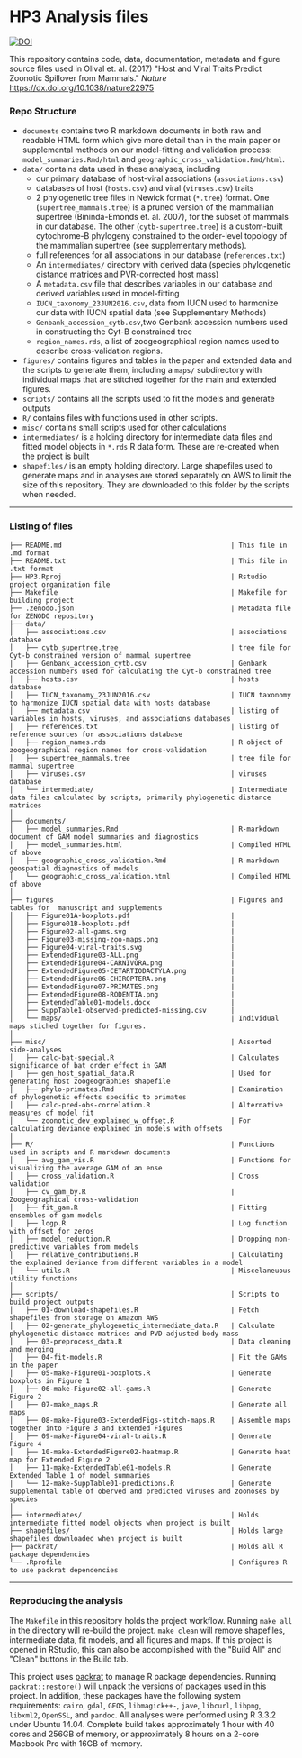 # HP3 Analysis files

[![DOI](https://zenodo.org/badge/DOI/10.5281/zenodo.596810.svg)](https://doi.org/10.5281/zenodo.596810)


This repository contains code, data, documentation, metadata and figure source files used
in Olival et. al. (2017) "Host and Viral Traits Predict Zoonotic Spillover from Mammals."
_Nature_ https://dx.doi.org/10.1038/nature22975

### Repo Structure

-  `documents` contains two  R markdown documents in both raw and readable HTML
    form which give more detail than in the main paper or supplemental methods
    on our model-fitting and validation process: `model_summaries.Rmd/html`
    and `geographic_cross_validation.Rmd/html`.
-  `data/` contains data used in these analyses, including
    -   our primary database of host-viral associations (`associations.csv`)
    -   databases of host (`hosts.csv`) and viral (`viruses.csv`) traits
    -   2 phylogenetic tree files in Newick format (`*.tree`) format. One (`supertree_mammals.tree`) is a
        pruned version of the mammallian supertree (Bininda-Emonds et. al. 2007), for the
        subset of mammals in our database.  The other (`cytb-supertree.tree`) is a custom-built
        cytochrome-B phylogeny constrained to the order-level topology of the mammalian supertree
        (see supplementary methods).
    -   full references for all associations in our database (`references.txt`)
    -   An `intermediates/` directory with derived data (species phylogenetic
        distance matrices and PVR-corrected host mass)
    -   A `metadata.csv` file that describes variables in our database and derived
        variables used in model-fitting
    -   `IUCN_taxonomy_23JUN2016.csv`, data from IUCN used to harmonize our data with IUCN spatial data (see Supplementary Methods)
    -   `Genbank_accession_cytb.csv`,two Genbank accession numbers used in constructing the Cyt-B constrained tree
    -   `region_names.rds`, a list of zoogeographical region names used to describe cross-validation regions. 
-  `figures/` contains figures and tables in the paper and extended data and
    the scripts to generate them, including a `maps/` subdirectory with individual
    maps that are stitched together for the main and extended figures.
-   `scripts/` contains all the scripts used to fit the models and generate outputs
-   `R/` contains files with functions used in other scripts.    
-   `misc/` contains small scripts used for other calculations
-   `intermediates/` is a holding directory for
     intermediate data files and fitted model objects in
     `*.rds` R data form. These are re-created when the project is built
-   `shapefiles/` is an empty holding directory.  Large shapefiles used to generate
    maps and in analyses are stored separately on AWS to limit the size of this
    repository.  They are downloaded to this folder by the scripts when needed.

---

### Listing of files

```
├── README.md                                          | This file in .md format
├── README.txt                                         | This file in .txt format
├── HP3.Rproj                                          | Rstudio project organization file
├── Makefile                                           | Makefile for building project
├── .zenodo.json                                       | Metadata file for ZENODO repository
├── data/
│   ├── associations.csv                               | associations database
│   ├── cytb_supertree.tree                            | tree file for Cyt-b constrained version of mammal supertree
│   ├── Genbank_accession_cytb.csv                     | Genbank accession numbers used for calculating the Cyt-b constrained tree
│   ├── hosts.csv                                      | hosts database
│   ├── IUCN_taxonomy_23JUN2016.csv                    | IUCN taxonomy to harmonize IUCN spatial data with hosts database
│   ├── metadata.csv                                   | listing of variables in hosts, viruses, and associations databases
│   ├── references.txt                                 | listing of reference sources for associations database
│   ├── region_names.rds                               | R object of zoogeographical region names for cross-validation
│   ├── supertree_mammals.tree                         | tree file for mammal supertree
│   ├── viruses.csv                                    | viruses database
│   └── intermediate/                                  | Intermediate data files calculated by scripts, primarily phylogenetic distance matrices
│
├── documents/
│   ├── model_summaries.Rmd                            | R-markdown document of GAM model summaries and diagnostics
│   ├── model_summaries.html                           | Compiled HTML of above
│   ├── geographic_cross_validation.Rmd                | R-markdown geospatial diagnostics of models
│   └── geographic_cross_validation.html               | Compiled HTML of above
│
├── figures                                            | Figures and tables for  manuscript and supplements
│   ├── Figure01A-boxplots.pdf                         |
│   ├── Figure01B-boxplots.pdf                         |
│   ├── Figure02-all-gams.svg                          |
│   ├── Figure03-missing-zoo-maps.png                  |
│   ├── Figure04-viral-traits.svg                      |
│   ├── ExtendedFigure03-ALL.png                       |
│   ├── ExtendedFigure04-CARNIVORA.png                 |
│   ├── ExtendedFigure05-CETARTIODACTYLA.png           |
│   ├── ExtendedFigure06-CHIROPTERA.png                |
│   ├── ExtendedFigure07-PRIMATES.png                  |
│   ├── ExtendedFigure08-RODENTIA.png                  |
│   ├── ExtendedTable01-models.docx                    |
│   ├── SuppTable1-observed-predicted-missing.csv      |
│   └── maps/                                          | Individual maps stiched together for figures.
│
├── misc/                                              | Assorted side-analyses
│   ├── calc-bat-special.R                             | Calculates significance of bat order effect in GAM
│   ├── gen_host_spatial_data.R                        | Used for generating host zoogeographies shapefile
│   ├── phylo-primates.Rmd                             | Examination of phylogenetic effects specific to primates
│   ├── calc-pred-obs-correlation.R                    | Alternative measures of model fit
│   └── zoonotic_dev_explained_w_offset.R              | For calculating deviance explained in models with offsets
│
├── R/                                                 | Functions used in scripts and R markdown documents
│   ├── avg_gam_vis.R                                  | Functions for visualizing the average GAM of an ense
│   ├── cross_validation.R                             | Cross validation
│   ├── cv_gam_by.R                                    | Zoogeographical cross-validation
│   ├── fit_gam.R                                      | Fitting ensembles of gam models
│   ├── logp.R                                         | Log function with offset for zeros
│   ├── model_reduction.R                              | Dropping non-predictive variables from models
│   ├── relative_contributions.R                       | Calculating the explained deviance from different variables in a model
│   └── utils.R                                        | Miscelaneuous utility functions
│
├── scripts/                                           | Scripts to build project outputs
│   ├── 01-download-shapefiles.R                       | Fetch shapefiles from storage on Amazon AWS
│   ├── 02-generate_phylogenetic_intermediate_data.R   | Calculate phylogenetic distance matrices and PVD-adjusted body mass
│   ├── 03-preprocess_data.R                           | Data cleaning and merging
│   ├── 04-fit-models.R                                | Fit the GAMs in the paper
│   ├── 05-make-Figure01-boxplots.R                    | Generate boxplots in Figure 1
│   ├── 06-make-Figure02-all-gams.R                    | Generate Figure 2
│   ├── 07-make_maps.R                                 | Generate all maps
│   ├── 08-make-Figure03-ExtendedFigs-stitch-maps.R    | Assemble maps together into Figure 3 and Extended Figures
│   ├── 09-make-Figure04-viral-traits.R                | Generate Figure 4
│   ├── 10-make-ExtendedFigure02-heatmap.R             | Generate heat map for Extended Figure 2
│   ├── 11-make-ExtendedTable01-models.R               | Generate Extended Table 1 of model summaries
│   └── 12-make-SuppTable01-predictions.R              | Generate supplemental table of oberved and predicted viruses and zoonoses by species
│
├── intermediates/                                     | Holds intermediate fitted model objects when project is built
├── shapefiles/                                        | Holds large shapefiles downloaded when project is built
├── packrat/                                           | Holds all R package dependencies
└── .Rprofile                                          | Configures R to use packrat dependencies
```
---

### Reproducing the analysis

The `Makefile` in this repository holds the project workflow. Running
`make all` in the directory will re-build the project. `make clean` will
remove shapefiles, intermediate data, fit models, and all figures and maps.
If this project is opened in RStudio, this can also be accomplished with the
"Build All" and "Clean" buttons in the Build tab.

This project uses [packrat](https://github.com/rstudio/packrat/) to manage
R package dependencies.  Running `packrat::restore()` will unpack the versions
of packages used in this project.  In addition, these packages have
the following system requirements: `cairo`, `gdal`, `GEOS`, `libmagick++-`,
`jave`, `libcurl`, `libpng`, `libxml2`, `OpenSSL`, and `pandoc`. All analyses
were performed using R 3.3.2 under Ubuntu 14.04. Complete build takes approximately
1 hour with 40 cores and 256GB of memory, or approximately 8 hours on a 2-core
Macbook Pro with 16GB of memory.
